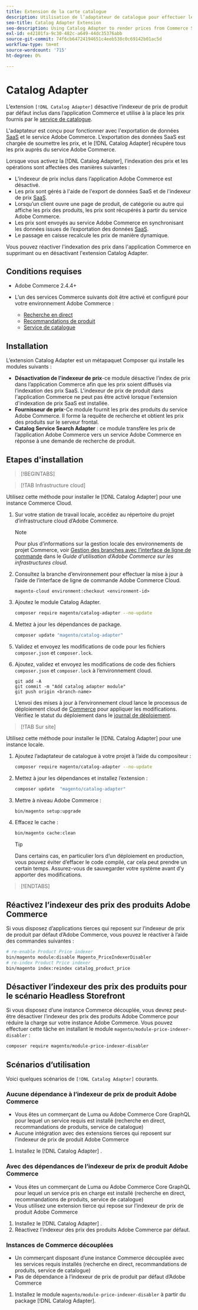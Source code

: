```yaml
---
title: Extension de la carte catalogue
description: Utilisation de l’adaptateur de catalogue pour effectuer le rendu des prix à partir des services Commerce
seo-title: Catalog Adapter Extension
seo-description: Using Catalog Adapter to render prices from Commerce Services
exl-id: e42101fa-9c30-482c-a649-44dc35376abb
source-git-commit: 74f6cb64724194651c4eeb538c0c69142b01ac5d
workflow-type: tm+mt
source-wordcount: '715'
ht-degree: 0%

---
```


# Catalog Adapter

L’extension `[!DNL Catalog Adapter]` désactive l’indexeur de prix de produit par défaut inclus dans l’application Commerce et utilise à la place les prix fournis par le [service de catalogue](../catalog-service/overview.md).

L&#39;adaptateur est conçu pour fonctionner avec l&#39;exportation de données [SaaS](../data-export/overview.md) et le service Adobe Commerce. L’exportation des données SaaS est chargée de soumettre les prix, et le [!DNL Catalog Adapter] récupère tous les prix auprès du service Adobe Commerce.

Lorsque vous activez la [!DNL Catalog Adapter], l’indexation des prix et les opérations sont affectées des manières suivantes :

- L’indexeur de prix inclus dans l’application Adobe Commerce est désactivé.
- Les prix sont gérés à l&#39;aide de l&#39;export de données SaaS et de l&#39;indexeur de prix [SaaS](price-indexing.md).
- Lorsqu’un client ouvre une page de produit, de catégorie ou autre qui affiche les prix des produits, les prix sont récupérés à partir du service Adobe Commerce.
- Les prix sont envoyés au service Adobe Commerce en synchronisant les données issues de l’exportation des données [SaaS](../data-export/overview.md).
- Le passage en caisse recalcule les prix de manière dynamique.

Vous pouvez réactiver l&#39;indexation des prix dans l&#39;application Commerce en supprimant ou en désactivant l&#39;extension Catalog Adapter.

## Conditions requises

- Adobe Commerce 2.4.4+
- L’un des services Commerce suivants doit être activé et configuré pour votre environnement Adobe Commerce :

   - [Recherche en direct](../live-search/install.md)
   - [Recommandations de produit](../product-recommendations/install-configure.md)
   - [Service de catalogue](../catalog-service/installation.md)

## Installation

L’extension Catalog Adapter est un métapaquet Composer qui installe les modules suivants :

- **Désactivation de l’indexeur de prix**-ce module désactive l’index de prix dans l’application Commerce afin que les prix soient diffusés via l’indexation des prix SaaS. L&#39;indexeur de prix de produit dans l&#39;application Commerce ne peut pas être activé lorsque l&#39;extension d&#39;indexation de prix SaaS est installée.
- **Fournisseur de prix**-Ce module fournit les prix des produits du service Adobe Commerce. Il forme la requête de recherche et obtient les prix des produits sur le serveur frontal.
- **Catalog Service Search Adapter** : ce module transfère les prix de l’application Adobe Commerce vers un service Adobe Commerce en réponse à une demande de recherche de produit.

## Etapes d&#39;installation

>[!BEGINTABS]

>[!TAB Infrastructure cloud]

Utilisez cette méthode pour installer le [!DNL Catalog Adapter] pour une instance Commerce Cloud.

1. Sur votre station de travail locale, accédez au répertoire du projet d’infrastructure cloud d’Adobe Commerce.

   >[!NOTE]
   >
   >Pour plus d’informations sur la gestion locale des environnements de projet Commerce, voir [Gestion des branches avec l’interface de ligne de commande](https://experienceleague.adobe.com/fr/docs/commerce-cloud-service/user-guide/develop/cli-branches) dans le _Guide d’utilisation d’Adobe Commerce sur les infrastructures cloud_.

1. Consultez la branche d’environnement pour effectuer la mise à jour à l’aide de l’interface de ligne de commande Adobe Commerce Cloud.

   ```shell
   magento-cloud environment:checkout <environment-id>
   ```

1. Ajoutez le module Catalog Adapter.

   ```bash
   composer require magento/catalog-adapter --no-update
   ```

1. Mettez à jour les dépendances de package.

   ```bash
   composer update "magento/catalog-adapter"
   ```

1. Validez et envoyez les modifications de code pour les fichiers `composer.json` et `composer.lock`.

1. Ajoutez, validez et envoyez les modifications de code des fichiers `composer.json` et `composer.lock` à l’environnement cloud.

   ```shell
   git add -A
   git commit -m "Add catalog adapter module"
   git push origin <branch-name>
   ```

   L’envoi des mises à jour à l’environnement cloud lance le processus de déploiement cloud de [Commerce](https://experienceleague.adobe.com/fr/docs/commerce-cloud-service/user-guide/develop/deploy/process) pour appliquer les modifications. Vérifiez le statut du déploiement dans le [journal de déploiement](https://experienceleague.adobe.com/fr/docs/commerce-cloud-service/user-guide/develop/test/log-locations#deploy-log).

>[!TAB Sur site]

Utilisez cette méthode pour installer le [!DNL Catalog Adapter] pour une instance locale.

1. Ajoutez l’adaptateur de catalogue à votre projet à l’aide du compositeur :

   ```bash
   composer require magento/catalog-adapter --no-update
   ```

1. Mettez à jour les dépendances et installez l’extension :

   ```bash
   composer update  "magento/catalog-adapter"
   ```

1. Mettre à niveau Adobe Commerce :

   ```bash
   bin/magento setup:upgrade
   ```

1. Effacez le cache :

   ```bash
   bin/magento cache:clean
   ```

   >[!TIP]
   >
   >Dans certains cas, en particulier lors d’un déploiement en production, vous pouvez éviter d’effacer le code compilé, car cela peut prendre un certain temps. Assurez-vous de sauvegarder votre système avant d’y apporter des modifications.

>[!ENDTABS]


## Réactivez l’indexeur des prix des produits Adobe Commerce

Si vous disposez d’applications tierces qui reposent sur l’indexeur de prix de produit par défaut d’Adobe Commerce, vous pouvez le réactiver à l’aide des commandes suivantes :

```bash
# re-enable Product Price indexer
bin/magento module:disable Magento_PriceIndexerDisabler
# re-index Product Price indexer
bin/magento index:reindex catalog_product_price
```

## Désactiver l’indexeur des prix des produits pour le scénario Headless Storefront

Si vous disposez d’une instance Commerce découplée, vous devrez peut-être désactiver l’indexeur des prix des produits Adobe Commerce pour réduire la charge sur votre instance Adobe Commerce. Vous pouvez effectuer cette tâche en installant le module `magento/module-price-indexer-disabler` :

```bash
composer require magento/module-price-indexer-disabler
```

## Scénarios d’utilisation

Voici quelques scénarios de `[!DNL Catalog Adapter]` courants.

### Aucune dépendance à l’indexeur de prix de produit Adobe Commerce

- Vous êtes un commerçant de Luma ou Adobe Commerce Core GraphQL pour lequel un service requis est installé (recherche en direct, recommandations de produits, service de catalogue)
- Aucune intégration avec des extensions tierces qui reposent sur l’indexeur de prix de produit Adobe Commerce

1. Installez le [!DNL Catalog Adapter] .

### Avec des dépendances de l’indexeur de prix de produit Adobe Commerce

- Vous êtes un commerçant de Luma ou Adobe Commerce Core GraphQL pour lequel un service pris en charge est installé (recherche en direct, recommandations de produits, service de catalogue)
- Vous utilisez une extension tierce qui repose sur l’indexeur de prix de produit Adobe Commerce

1. Installez le [!DNL Catalog Adapter] .
1. Réactivez l’indexeur des prix des produits Adobe Commerce par défaut.

### Instances de Commerce découplées

- Un commerçant disposant d’une instance Commerce découplée avec les services requis installés (recherche en direct, recommandations de produits, service de catalogue)
- Pas de dépendance à l’indexeur de prix de produit par défaut d’Adobe Commerce

1. Installez le module `magento/module-price-indexer-disabler` à partir du package [!DNL Catalog Adapter].
